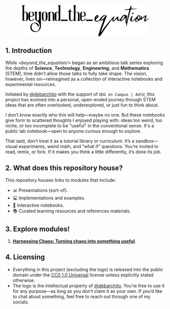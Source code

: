 <div align="center">
  <img src="assets/logo_black.svg" alt="Beyond the Equation Logo" width="400">
</div>

## 1. Introduction

While _<beyond\_the\_equation/>_ began as an ambitious talk series exploring the
depths of **Science**, **Technology**, **Engineering**, and **Mathematics**
(STEM), time didn’t allow those talks to fully take shape. The vision, however,
lives on—reimagined as a collection of interactive notebooks and experimental
resources.

Initiated by [@debarchito](https://github.com/debarchito) with the support of
`GDG on Campus | AdtU`, this project has evolved into a personal, open-ended
journey through STEM ideas that are often overlooked, underexplored, or just fun
to think about.

I don’t know exactly who this will help—maybe no one. But these notebooks give
form to scattered thoughts I enjoyed playing with: ideas too weird, too niche,
or too incomplete to be "useful" in the conventional sense. It's a public lab
notebook—open to anyone curious enough to explore.

That said, don’t treat it as a tutorial library or curriculum. It’s a
sandbox—visual experiments, weird math, and “what if” questions. You’re invited
to read, remix, or fork. If it makes you think a little differently, it’s done
its job.

## 2. What does this repository house?

This repository houses links to modules that include:

- 📊 Presentations (sort-of).
- 💻 Implementations and examples.
- 📓 Interactive notebooks.
- 📚 Curated learning resources and references materials.

## 3. Explore modules!

1. [**Harnessing Chaos: Turning chaos into something useful**](https://github.com/beyond-the-equation/1_harnessing_chaos).

## 4. Licensing

- Everything in this project (excluding the logo) is released into the public
  domain under the [CC0 1.0 Universal](/LICENSE) license unless explicitly
  stated otherwise.
- The logo is the intellectual property of
  [@debarchito](https://github.com/debarchito). You’re free to use it for any
  purpose—as long as you don’t claim it as your own. If you’d like to chat about
  something, feel free to reach out through one of my socials.
